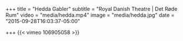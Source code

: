 +++
title = "Hedda Gabler"
subtitle = "Royal Danish Theatre | Det Røde Rum"
video = "media/hedda.mp4"
image = "media/hedda.jpg"
date = "2015-09-28T16:03:37-05:00"

+++
{{< vimeo 106905058 >}}
